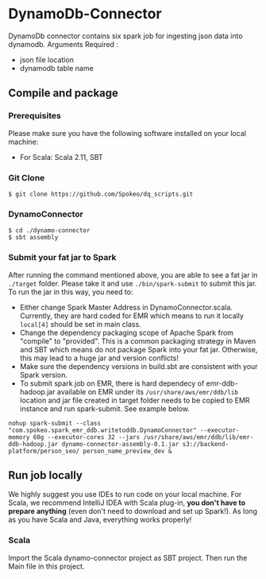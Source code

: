 # DynamoDb-Connector

DynamoDb connector contains six spark job for ingesting json data into dynamodb.
Arguments Required :
  - json file location
  - dynamodb table name
## Compile and package
### Prerequisites
Please make sure you have the following software installed on your local machine:
* For Scala: Scala 2.11, SBT
### Git Clone
```
$ git clone https://github.com/Spokeo/dq_scripts.git
```
### DynamoConnector
```
$ cd ./dynamo-connector
$ sbt assembly
```
### Submit your fat jar to Spark
After running the command mentioned above, you are able to see a fat jar in `./target` folder. Please take it and use `./bin/spark-submit` to submit this jar.
To run the jar in this way, you need to:
* Either change Spark Master Address in DynamoConnector.scala. Currently, they are hard coded for EMR which means to run it locally `local[4]` should be set in main class.
* Change the dependency packaging scope of Apache Spark from "compile" to "provided". This is a common packaging strategy in Maven and SBT which means do not package Spark into your fat jar. Otherwise, this may lead to a huge jar and version conflicts!
* Make sure the dependency versions in build.sbt are consistent with your Spark version.
* To submit spark job on EMR, there is hard dependecy of emr-ddb-hadoop.jar available on EMR under its `/usr/share/aws/emr/ddb/lib` location and jar file created in target folder needs to be copied to EMR instance and run spark-submit. See example below.

```
nohup spark-submit --class "com.spokeo.spark_emr_ddb.writetoddb.DynamoConnector" --executor-memory 60g --executor-cores 32 --jars /usr/share/aws/emr/ddb/lib/emr-ddb-hadoop.jar dynamo-connector-assembly-0.1.jar s3://backend-platform/person_seo/ person_name_preview_dev &
```

## Run job locally
We highly suggest you use IDEs to run code on your local machine. For Scala, we recommend IntelliJ IDEA with Scala plug-in, **you don't have to prepare anything** (even don't need to download and set up Spark!). As long as you have Scala and Java, everything works properly!
### Scala
Import the Scala dynamo-connector project as SBT project. Then run the Main file in this project.

